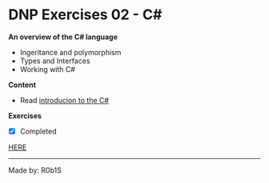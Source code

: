 # DNP Exercises 02 - C#

**An overview of the C# language**

* Ingeritance and polymorphism
* Types and Interfaces
* Working with C#
  
**Content**

- Read [introducion to the C#](https://docs.microsoft.com/da-dk/dotnet/csharp/language-reference/language-specification/introduction) 

**Exercises**

  - [x] Completed

[HERE](https://github.com/R0b1S/3rd_Semester/tree/master/DNP1/01-Introducion/Exercises)

---
Made by: R0b1S